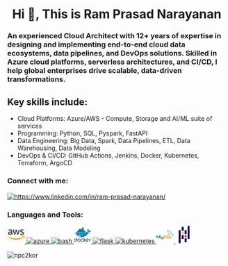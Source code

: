 <h1 align="center">Hi 👋, This is Ram Prasad Narayanan</h1>
<h3 align="left">An experienced Cloud Architect with 12+ years of expertise in designing and implementing end-to-end cloud data ecosystems, data pipelines, and DevOps solutions. Skilled in Azure cloud platforms, serverless architectures, and CI/CD, I help global enterprises drive scalable, data-driven transformations.</h3>

## Key skills include:

 - Cloud Platforms: Azure/AWS - Compute, Storage and AI/ML suite of services
 - Programming: Python, SQL, Pyspark, FastAPI
 - Data Engineering: Big Data, Spark, Data Pipelines, ETL, Data Warehousing, Data Modeling
 - DevOps & CI/CD: GitHub Actions, Jenkins, Docker, Kubernetes, Terraform, ArgoCD

<h3 align="left">Connect with me:</h3>
<p align="left">
<a href="https://linkedin.com/in/https://www.linkedin.com/in/ram-prasad-narayanan/" target="blank"><img align="center" src="https://raw.githubusercontent.com/rahuldkjain/github-profile-readme-generator/master/src/images/icons/Social/linked-in-alt.svg" alt="https://www.linkedin.com/in/ram-prasad-narayanan/" height="30" width="40" /></a>
</p>

<h3 align="left">Languages and Tools:</h3>
<p align="left"> <a href="https://aws.amazon.com" target="_blank" rel="noreferrer"> <img src="https://raw.githubusercontent.com/devicons/devicon/master/icons/amazonwebservices/amazonwebservices-original-wordmark.svg" alt="aws" width="40" height="40"/> </a> <a href="https://azure.microsoft.com/en-in/" target="_blank" rel="noreferrer"> <img src="https://www.vectorlogo.zone/logos/microsoft_azure/microsoft_azure-icon.svg" alt="azure" width="40" height="40"/> </a> <a href="https://www.gnu.org/software/bash/" target="_blank" rel="noreferrer"> <img src="https://www.vectorlogo.zone/logos/gnu_bash/gnu_bash-icon.svg" alt="bash" width="40" height="40"/> </a> <a href="https://www.docker.com/" target="_blank" rel="noreferrer"> <img src="https://raw.githubusercontent.com/devicons/devicon/master/icons/docker/docker-original-wordmark.svg" alt="docker" width="40" height="40"/> </a> <a href="https://flask.palletsprojects.com/" target="_blank" rel="noreferrer"> <img src="https://www.vectorlogo.zone/logos/pocoo_flask/pocoo_flask-icon.svg" alt="flask" width="40" height="40"/> </a> <a href="https://kubernetes.io" target="_blank" rel="noreferrer"> <img src="https://www.vectorlogo.zone/logos/kubernetes/kubernetes-icon.svg" alt="kubernetes" width="40" height="40"/> </a> <a href="https://www.mysql.com/" target="_blank" rel="noreferrer"> <img src="https://raw.githubusercontent.com/devicons/devicon/master/icons/mysql/mysql-original-wordmark.svg" alt="mysql" width="40" height="40"/> </a> <a href="https://pandas.pydata.org/" target="_blank" rel="noreferrer"> <img src="https://raw.githubusercontent.com/devicons/devicon/2ae2a900d2f041da66e950e4d48052658d850630/icons/pandas/pandas-original.svg" alt="pandas" width="40" height="40"/> </a>

<p><img align="center" src="https://github-readme-stats.vercel.app/api/top-langs?username=npc2kor&show_icons=true&locale=en&layout=compact" alt="npc2kor" /></p>

<!--
**npc2kor/npc2kor** is a ✨ _special_ ✨ repository because its `README.md` (this file) appears on your GitHub profile.
-->
